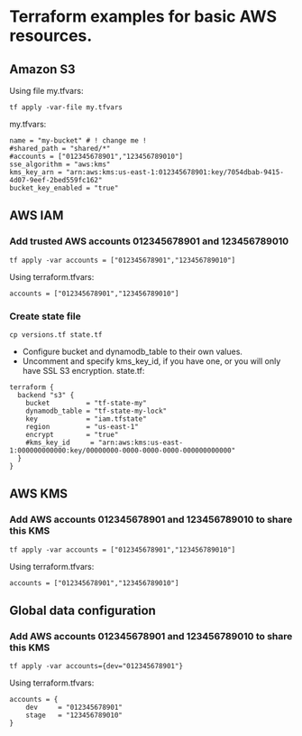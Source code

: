 # Terraform examples for basic AWS resources.

## Amazon S3

Using file my.tfvars:
```shell
tf apply -var-file my.tfvars
```
my.tfvars:
```hcl
name = "my-bucket" # ! change me !
#shared_path = "shared/*"
#accounts = ["012345678901","123456789010"]
sse_algorithm = "aws:kms"
kms_key_arn = "arn:aws:kms:us-east-1:012345678901:key/7054dbab-9415-4d07-9eef-2bed559fc162"
bucket_key_enabled = "true"
```


## AWS IAM

### Add trusted AWS accounts 012345678901 and 123456789010
```shell
tf apply -var accounts = ["012345678901","123456789010"]
```
Using terraform.tfvars:
```hcl
accounts = ["012345678901","123456789010"]
```

### Create state file
```shell
cp versions.tf state.tf
```
* Configure bucket and dynamodb_table to their own values.
* Uncomment and specify kms_key_id, if you have one, or you will only have SSL S3 encryption.
state.tf:
```hcl
terraform {
  backend "s3" {
    bucket         = "tf-state-my"
    dynamodb_table = "tf-state-my-lock"
    key            = "iam.tfstate"
    region         = "us-east-1"
    encrypt        = "true"
    #kms_key_id     = "arn:aws:kms:us-east-1:000000000000:key/00000000-0000-0000-0000-000000000000"
  }
}
```


## AWS KMS

### Add AWS accounts 012345678901 and 123456789010 to share this KMS
```shell
tf apply -var accounts = ["012345678901","123456789010"]
```
Using terraform.tfvars:
```hcl
accounts = ["012345678901","123456789010"]
```


## Global data configuration

### Add AWS accounts 012345678901 and 123456789010 to share this KMS
```shell
tf apply -var accounts={dev="012345678901"}
```
Using terraform.tfvars:
```hcl
accounts = {
    dev     = "012345678901"
    stage   = "123456789010"
}
```
